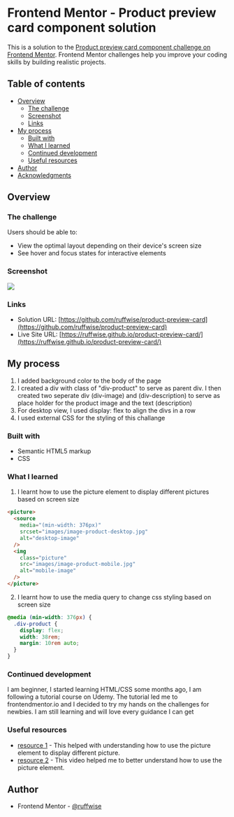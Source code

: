 # Frontend Mentor - Product preview card component solution

This is a solution to the [Product preview card component challenge on Frontend Mentor](https://www.frontendmentor.io/challenges/product-preview-card-component-GO7UmttRfa). Frontend Mentor challenges help you improve your coding skills by building realistic projects.

## Table of contents

- [Overview](#overview)
  - [The challenge](#the-challenge)
  - [Screenshot](#screenshot)
  - [Links](#links)
- [My process](#my-process)
  - [Built with](#built-with)
  - [What I learned](#what-i-learned)
  - [Continued development](#continued-development)
  - [Useful resources](#useful-resources)
- [Author](#author)
- [Acknowledgments](#acknowledgments)

## Overview

### The challenge

Users should be able to:

- View the optimal layout depending on their device's screen size
- See hover and focus states for interactive elements

### Screenshot

![](./product-preview-card/images/Screenshot_Product_preview.png)

### Links

- Solution URL: [https://github.com/ruffwise/product-preview-card](https://github.com/ruffwise/product-preview-card)
- Live Site URL: [https://ruffwise.github.io/product-preview-card/](https://ruffwise.github.io/product-preview-card/)

## My process

1. I added background color to the body of the page
2. I created a div with class of "div-product" to serve as parent div. I then created two seperate div (div-image) and (div-description) to serve as place holder for the product image and the text (description)
3. For desktop view, I used display: flex to align the divs in a row
4. I used external CSS for the styling of this challange

### Built with

- Semantic HTML5 markup
- CSS

### What I learned

1. I learnt how to use the picture element to display different pictures based on screen size

```html
<picture>
  <source
    media="(min-width: 376px)"
    srcset="images/image-product-desktop.jpg"
    alt="desktop-image"
  />
  <img
    class="picture"
    src="images/image-product-mobile.jpg"
    alt="mobile-image"
  />
</picture>
```

2. I learnt how to use the media query to change css styling based on screen size

```css
@media (min-width: 376px) {
  .div-product {
    display: flex;
    width: 38rem;
    margin: 10rem auto;
  }
}
```

### Continued development

I am beginner, I started learning HTML/CSS some months ago, I am following a tutorial course on Udemy. The tutorial led me to frontendmentor.io and I decided to try my hands on the challenges for newbies. I am still learning and will love every guidance I can get

### Useful resources

- [resource 1](https://webdesign.tutsplus.com/tutorials/quick-tip-how-to-use-html5-picture-for-responsive-images--cms-21015) - This helped with understanding how to use the picture element to display different picture.
- [resource 2](https://www.youtube.com/watch?v=nHB-3WJTfSg) - This video helped me to better understand how to use the picture element.

## Author

- Frontend Mentor - [@ruffwise](https://www.frontendmentor.io/profile/ruffwise)
